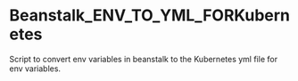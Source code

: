 # Beanstalk_ENV_TO_YML_FORKubernetes
Script to convert env variables in beanstalk to the Kubernetes yml file for env variables. 
